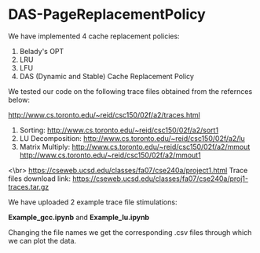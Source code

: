 # DAS-PageReplacementPolicy

We have implemented 4 cache replacement policies:
1. Belady's OPT 
2. LRU
3. LFU
4. DAS (Dynamic and Stable) Cache Replacement Policy

We tested our code on the following trace files obtained from the refernces below:

http://www.cs.toronto.edu/~reid/csc150/02f/a2/traces.html
1. Sorting: http://www.cs.toronto.edu/~reid/csc150/02f/a2/sort1
2. LU Decomposition: http://www.cs.toronto.edu/~reid/csc150/02f/a2/lu
3. Matrix Multiply: http://www.cs.toronto.edu/~reid/csc150/02f/a2/mmout http://www.cs.toronto.edu/~reid/csc150/02f/a2/mmout1

<\br>
https://cseweb.ucsd.edu/classes/fa07/cse240a/project1.html
Trace files download link: https://cseweb.ucsd.edu/classes/fa07/cse240a/proj1-traces.tar.gz


We have uploaded 2 example trace file stimulations:

**Example_gcc.ipynb** and **Example_lu.ipynb**

Changing the file names we get the corresponding .csv files through which we can plot the data.
